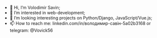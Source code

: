 - 👋 Hi, I’m Volodimir Savin;
- 👀 I’m interested in web-development;
- 💞️ I’m looking interesting projects on Python/Django, JavaScript/Vue.js;
- 📫 How to reach me: linkedin.com/in/володимир-савін-5a02b3168 or telegram: @Vovick56

<!---
VovaSavin/VovaSavin is a ✨ special ✨ repository because its `README.md` (this file) appears on your GitHub profile.
You can click the Preview link to take a look at your changes.
--->
